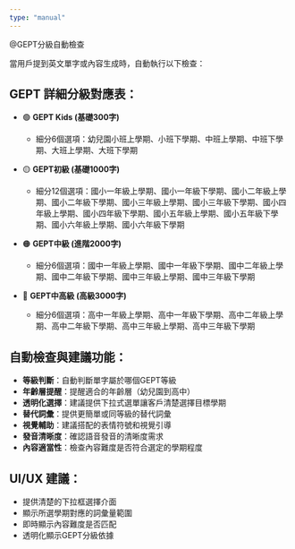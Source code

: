```yaml
---
type: "manual"
---
```


@GEPT分級自動檢查

當用戶提到英文單字或內容生成時，自動執行以下檢查：

## GEPT 詳細分級對應表：
- 🟢 **GEPT Kids (基礎300字)**
  - 細分6個選項：幼兒園小班上學期、小班下學期、中班上學期、中班下學期、大班上學期、大班下學期
  
- 🟡 **GEPT初級 (基礎1000字)** 
  - 細分12個選項：國小一年級上學期、國小一年級下學期、國小二年級上學期、國小二年級下學期、國小三年級上學期、國小三年級下學期、國小四年級上學期、國小四年級下學期、國小五年級上學期、國小五年級下學期、國小六年級上學期、國小六年級下學期
  
- 🟠 **GEPT中級 (進階2000字)**
  - 細分6個選項：國中一年級上學期、國中一年級下學期、國中二年級上學期、國中二年級下學期、國中三年級上學期、國中三年級下學期
  
- 🔴 **GEPT中高級 (高級3000字)**
  - 細分6個選項：高中一年級上學期、高中一年級下學期、高中二年級上學期、高中二年級下學期、高中三年級上學期、高中三年級下學期

## 自動檢查與建議功能：
- **等級判斷**：自動判斷單字屬於哪個GEPT等級
- **年齡層提醒**：提醒適合的年齡層（幼兒園到高中）
- **透明化選擇**：建議提供下拉式選單讓客戶清楚選擇目標學期
- **替代詞彙**：提供更簡單或同等級的替代詞彙
- **視覺輔助**：建議搭配的表情符號和視覺引導
- **發音清晰度**：確認語音發音的清晰度需求
- **內容適當性**：檢查內容難度是否符合選定的學期程度

## UI/UX 建議：
- 提供清楚的下拉框選擇介面
- 顯示所選學期對應的詞彙量範圍
- 即時顯示內容難度是否匹配
- 透明化顯示GEPT分級依據